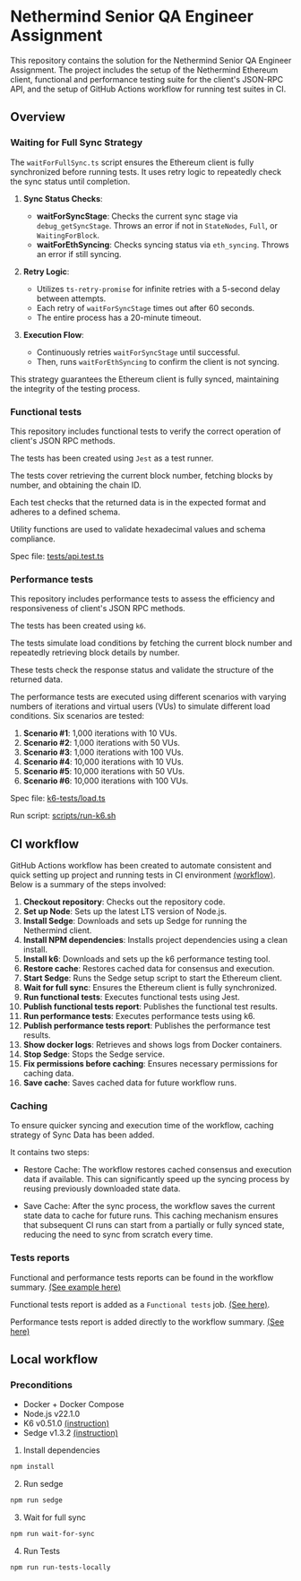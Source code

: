 # Nethermind Senior QA Engineer Assignment

This repository contains the solution for the Nethermind Senior QA Engineer Assignment. The project includes the setup of the Nethermind Ethereum client, functional and performance testing suite for the client's JSON-RPC API, and the setup of GitHub Actions workflow for running test suites in CI.

## Overview

### Waiting for Full Sync Strategy

The `waitForFullSync.ts` script ensures the Ethereum client is fully synchronized before running tests. It uses retry logic to repeatedly check the sync status until completion.

1. **Sync Status Checks**:

   - **waitForSyncStage**: Checks the current sync stage via `debug_getSyncStage`. Throws an error if not in `StateNodes`, `Full`, or `WaitingForBlock`.
   - **waitForEthSyncing**: Checks syncing status via `eth_syncing`. Throws an error if still syncing.

2. **Retry Logic**:

   - Utilizes `ts-retry-promise` for infinite retries with a 5-second delay between attempts.
   - Each retry of `waitForSyncStage` times out after 60 seconds.
   - The entire process has a 20-minute timeout.

3. **Execution Flow**:

   - Continuously retries `waitForSyncStage` until successful.
   - Then, runs `waitForEthSyncing` to confirm the client is not syncing.

This strategy guarantees the Ethereum client is fully synced, maintaining the integrity of the testing process.

### Functional tests

This repository includes functional tests to verify the correct operation of client's JSON RPC methods.

The tests has been created using `Jest` as a test runner.

The tests cover retrieving the current block number, fetching blocks by number, and obtaining the chain ID.

Each test checks that the returned data is in the expected format and adheres to a defined schema.

Utility functions are used to validate hexadecimal values and schema compliance.

Spec file: [tests/api.test.ts](./tests/api.test.ts)

### Performance tests

This repository includes performance tests to assess the efficiency and responsiveness of client's JSON RPC methods.

The tests has been created using `k6`.

The tests simulate load conditions by fetching the current block number and repeatedly retrieving block details by number.

These tests check the response status and validate the structure of the returned data.

The performance tests are executed using different scenarios with varying numbers of iterations and virtual users (VUs) to simulate different load conditions. Six scenarios are tested:

1. **Scenario #1**: 1,000 iterations with 10 VUs.
2. **Scenario #2**: 1,000 iterations with 50 VUs.
3. **Scenario #3**: 1,000 iterations with 100 VUs.
4. **Scenario #4**: 10,000 iterations with 10 VUs.
5. **Scenario #5**: 10,000 iterations with 50 VUs.
6. **Scenario #6**: 10,000 iterations with 100 VUs.

Spec file: [k6-tests/load.ts](./k6-tests/load.ts)

Run script: [scripts/run-k6.sh](./scripts/run-k6.sh)

## CI workflow

GitHub Actions workflow has been created to automate consistent and quick setting up project and running tests in CI environment [(workflow)](./.github/workflows/tests.yml). Below is a summary of the steps involved:

1. **Checkout repository**: Checks out the repository code.
2. **Set up Node**: Sets up the latest LTS version of Node.js.
3. **Install Sedge**: Downloads and sets up Sedge for running the Nethermind client.
4. **Install NPM dependencies**: Installs project dependencies using a clean install.
5. **Install k6**: Downloads and sets up the k6 performance testing tool.
6. **Restore cache**: Restores cached data for consensus and execution.
7. **Start Sedge**: Runs the Sedge setup script to start the Ethereum client.
8. **Wait for full sync**: Ensures the Ethereum client is fully synchronized.
9. **Run functional tests**: Executes functional tests using Jest.
10. **Publish functional tests report**: Publishes the functional test results.
11. **Run performance tests**: Executes performance tests using k6.
12. **Publish performance tests report**: Publishes the performance test results.
13. **Show docker logs**: Retrieves and shows logs from Docker containers.
14. **Stop Sedge**: Stops the Sedge service.
15. **Fix permissions before caching**: Ensures necessary permissions for caching data.
16. **Save cache**: Saves cached data for future workflow runs.

### Caching

To ensure quicker syncing and execution time of the workflow, caching strategy of Sync Data has been added.

It contains two steps:

- Restore Cache: The workflow restores cached consensus and execution data if available. This can significantly speed up the syncing process by reusing previously downloaded state data.

- Save Cache: After the sync process, the workflow saves the current state data to cache for future runs. This caching mechanism ensures that subsequent CI runs can start from a partially or fully synced state, reducing the need to sync from scratch every time.

### Tests reports

Functional and performance tests reports can be found in the workflow summary. [(See example here)](https://github.com/rlve/NethermindSeniorQAEngineerAssignment-RK/actions/runs/9194801075)

Functional tests report is added as a `Functional tests` job. [(See here)](https://github.com/rlve/NethermindSeniorQAEngineerAssignment-RK/actions/runs/9194801075/job/25289213676).

Performance tests report is added directly to the workflow summary. [(See here)](https://github.com/rlve/NethermindSeniorQAEngineerAssignment-RK/actions/runs/9194801075#summary-25289101325)

## Local workflow

### Preconditions

- Docker + Docker Compose
- Node.js v22.1.0
- K6 v0.51.0 [(instruction)](https://k6.io/docs/get-started/installation/)
- Sedge v1.3.2 [(instruction)](https://docs.sedge.nethermind.io/docs/quickstart/install-guide)

1. Install dependencies

```bash
npm install
```

2. Run sedge

```bash
npm run sedge
```

3. Wait for full sync

```bash
npm run wait-for-sync
```

4. Run Tests

```bash
npm run run-tests-locally
```
